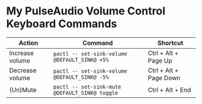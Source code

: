 # My PulseAudio Volume Control Keyboard Commands

| Action          | Command                                        | Shortcut               |
| --------------- | ---------------------------------------------- | ---------------------- |
| Increase volume | `pactl -- set-sink-volume @DEFAULT_SINK@ +5%`  | Ctrl + Alt + Page Up   |
| Decrease volume | `pactl -- set-sink-volume @DEFAULT_SINK@ -5%`  | Ctrl + Alt + Page Down |
| (Un)Mute        | `pactl -- set-sink-mute @DEFAULT_SINK@ toggle` | Ctrl + Alt + End       |

